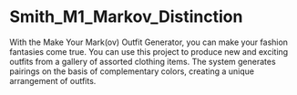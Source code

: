 # Smith_M1_Markov_Distinction
With the Make Your Mark(ov) Outfit Generator, you can make your fashion fantasies come true. You can use this project to produce new and exciting outfits from a gallery of assorted clothing items. The system generates pairings on the basis of complementary colors, creating a unique arrangement of outfits. 
